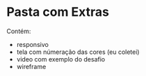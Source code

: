 # Pasta com Extras

Contém:
- responsivo
- tela com númeração das cores (eu coletei)
- video com exemplo do desafio
- wireframe
